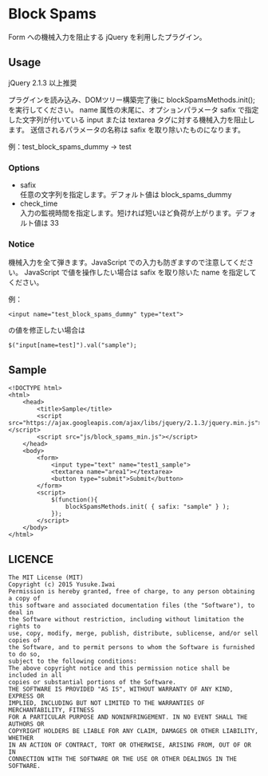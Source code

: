 # Block Spams

Form への機械入力を阻止する jQuery を利用したプラグイン。

## Usage
jQuery 2.1.3 以上推奨

プラグインを読み込み、DOMツリー構築完了後に blockSpamsMethods.init(); を実行してください。
name 属性の末尾に、オプションパラメータ safix で指定した文字列が付いている input または textarea タグに対する機械入力を阻止します。
送信されるパラメータの名称は safix を取り除いたものになります。

例：test_block_spams_dummy → test

### Options
* safix  
    任意の文字列を指定します。デフォルト値は block_spams_dummy
* check_time  
    入力の監視時間を指定します。短ければ短いほど負荷が上がります。デフォルト値は 33

### Notice
機械入力を全て弾きます。JavaScript での入力も防ぎますので注意してください。
JavaScript で値を操作したい場合は safix を取り除いた name を指定してください。

例：

    <input name="test_block_spams_dummy" type="text">

の値を修正したい場合は

    $("input[name=test]").val("sample");

## Sample
    <!DOCTYPE html>  
    <html>  
        <head>  
            <title>Sample</title>  
            <script src="https://ajax.googleapis.com/ajax/libs/jquery/2.1.3/jquery.min.js"></script>  
            <script src="js/block_spams_min.js"></script>  
        </head>  
        <body>  
            <form>  
                <input type="text" name="test1_sample">  
                <textarea name="area1"></textarea>  
                <button type="submit">Submit</button>  
            </form>  
            <script>  
                $(function(){  
                    blockSpamsMethods.init( { safix: "sample" } );  
                });  
            </script>  
        </body>  
    </html>  

## LICENCE

    The MIT License (MIT)
    Copyright (c) 2015 Yusuke.Iwai
    Permission is hereby granted, free of charge, to any person obtaining a copy of
    this software and associated documentation files (the "Software"), to deal in
    the Software without restriction, including without limitation the rights to
    use, copy, modify, merge, publish, distribute, sublicense, and/or sell copies of
    the Software, and to permit persons to whom the Software is furnished to do so,
    subject to the following conditions:
    The above copyright notice and this permission notice shall be included in all
    copies or substantial portions of the Software.
    THE SOFTWARE IS PROVIDED "AS IS", WITHOUT WARRANTY OF ANY KIND, EXPRESS OR
    IMPLIED, INCLUDING BUT NOT LIMITED TO THE WARRANTIES OF MERCHANTABILITY, FITNESS
    FOR A PARTICULAR PURPOSE AND NONINFRINGEMENT. IN NO EVENT SHALL THE AUTHORS OR
    COPYRIGHT HOLDERS BE LIABLE FOR ANY CLAIM, DAMAGES OR OTHER LIABILITY, WHETHER
    IN AN ACTION OF CONTRACT, TORT OR OTHERWISE, ARISING FROM, OUT OF OR IN
    CONNECTION WITH THE SOFTWARE OR THE USE OR OTHER DEALINGS IN THE SOFTWARE.

